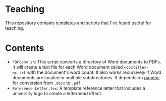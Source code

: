 # Teaching

This repository contains templates and scripts that I've found useful for teaching.

# Contents

- `PDFconv.sh`: This script converts a directory of Word documents to PDFs. It
will create a text file for each Word document called `<doctitle>-wc.txt` with the
document's word count. It also works recursively if Word documents are located
in multiple subdirectories. It depends on [pandoc](https://pandoc.org/) for
conversion from `.docx` to `.pdf`.
- `Reference Letter.tex`: A template reference letter that includes a university
logo to create a letterhead effect.
